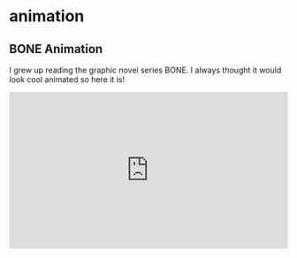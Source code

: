 animation
===
BONE Animation
-----
I grew up reading the graphic novel series BONE. I always thought it would look cool animated so here it is!


<div style="position:relative;padding-bottom:56.25%;"> <!-- 16:9 Ratio Babyyyy -->

<iframe style="width:100%;height:100%;position:absolute;left:0px;top:0px;" src="https://www.youtube.com/embed/tAeu9WFk9_s" title="YouTube video player" frameborder="0" allow="accelerometer; autoplay; clipboard-write; encrypted-media; gyroscope; picture-in-picture" allowfullscreen=""></iframe>

</div>
